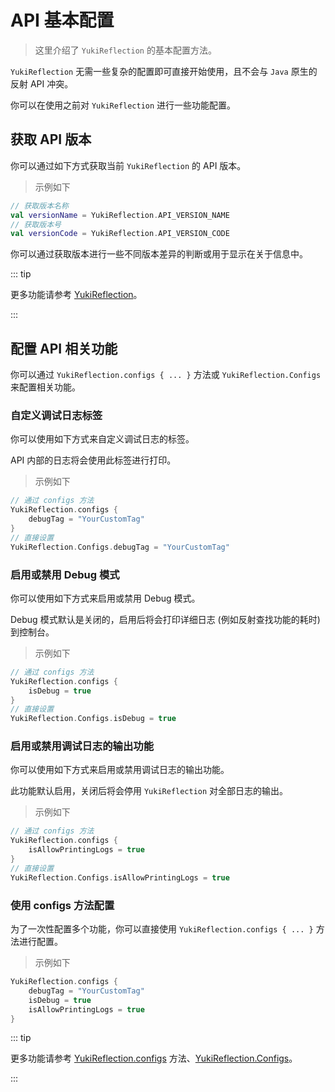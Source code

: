 # API 基本配置

> 这里介绍了 `YukiReflection` 的基本配置方法。

`YukiReflection` 无需一些复杂的配置即可直接开始使用，且不会与 `Java` 原生的反射 API 冲突。

你可以在使用之前对 `YukiReflection` 进行一些功能配置。

## 获取 API 版本

你可以通过如下方式获取当前 `YukiReflection` 的 API 版本。

> 示例如下

```kotlin
// 获取版本名称
val versionName = YukiReflection.API_VERSION_NAME
// 获取版本号
val versionCode = YukiReflection.API_VERSION_CODE
```

你可以通过获取版本进行一些不同版本差异的判断或用于显示在关于信息中。

::: tip

更多功能请参考 [YukiReflection](../api/public/com/highcapable/yukireflection/YukiReflection)。

:::

## 配置 API 相关功能

你可以通过 `YukiReflection.configs { ... }` 方法或 `YukiReflection.Configs` 来配置相关功能。

### 自定义调试日志标签

你可以使用如下方式来自定义调试日志的标签。

API 内部的日志将会使用此标签进行打印。

> 示例如下

```kotlin
// 通过 configs 方法
YukiReflection.configs {
    debugTag = "YourCustomTag"
}
// 直接设置
YukiReflection.Configs.debugTag = "YourCustomTag"
```

### 启用或禁用 Debug 模式

你可以使用如下方式来启用或禁用 Debug 模式。

Debug 模式默认是关闭的，启用后将会打印详细日志 (例如反射查找功能的耗时) 到控制台。

> 示例如下

```kotlin
// 通过 configs 方法
YukiReflection.configs {
    isDebug = true
}
// 直接设置
YukiReflection.Configs.isDebug = true
```

### 启用或禁用调试日志的输出功能

你可以使用如下方式来启用或禁用调试日志的输出功能。

此功能默认启用，关闭后将会停用 `YukiReflection` 对全部日志的输出。

> 示例如下

```kotlin
// 通过 configs 方法
YukiReflection.configs {
    isAllowPrintingLogs = true
}
// 直接设置
YukiReflection.Configs.isAllowPrintingLogs = true
```

### 使用 configs 方法配置

为了一次性配置多个功能，你可以直接使用 `YukiReflection.configs { ... }` 方法进行配置。

> 示例如下

```kotlin
YukiReflection.configs {
    debugTag = "YourCustomTag"
    isDebug = true
    isAllowPrintingLogs = true
}
```

::: tip

更多功能请参考 [YukiReflection.configs](../api/public/com/highcapable/yukireflection/YukiReflection#configs-method) 方法、[YukiReflection.Configs](../api/public/com/highcapable/yukireflection/YukiReflection#configs-object)。

:::
